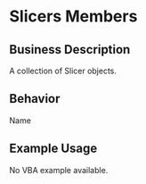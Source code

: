 # Slicers Members

## Business Description
A collection of Slicer objects.

## Behavior
Name

## Example Usage
No VBA example available.